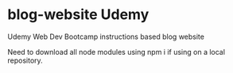 # blog-website Udemy 
Udemy Web Dev Bootcamp instructions based blog website 


Need to download all node modules using npm i if using on a local repository.
